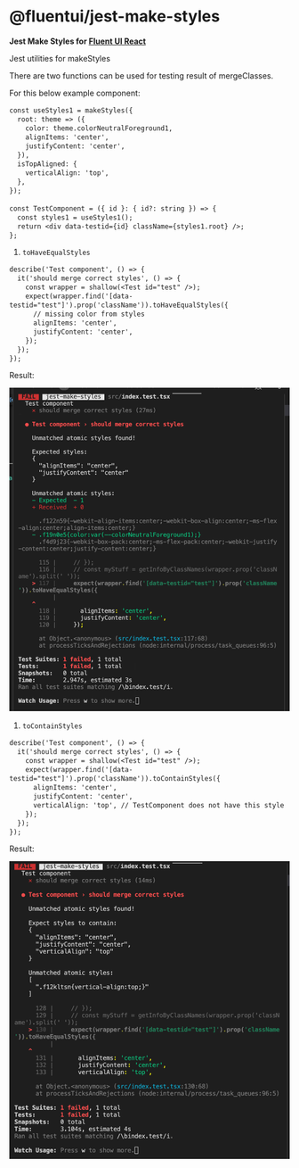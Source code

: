# @fluentui/jest-make-styles

**Jest Make Styles for [Fluent UI React](https://developer.microsoft.com/en-us/fluentui)**

Jest utilities for makeStyles

There are two functions can be used for testing result of mergeClasses.

For this below example component:

```tsx
const useStyles1 = makeStyles({
  root: theme => ({
    color: theme.colorNeutralForeground1,
    alignItems: 'center',
    justifyContent: 'center',
  }),
  isTopAligned: {
    verticalAlign: 'top',
  },
});

const TestComponent = ({ id }: { id?: string }) => {
  const styles1 = useStyles1();
  return <div data-testid={id} className={styles1.root} />;
};
```

1. `toHaveEqualStyles`

```tsx
describe('Test component', () => {
  it('should merge correct styles', () => {
    const wrapper = shallow(<Test id="test" />);
    expect(wrapper.find('[data-testid="test"]').prop('className')).toHaveEqualStyles({
      // missing color from styles
      alignItems: 'center',
      justifyContent: 'center',
    });
  });
});
```

Result:

![](./toHaveEqual.png)

1. `toContainStyles`

```tsx
describe('Test component', () => {
  it('should merge correct styles', () => {
    const wrapper = shallow(<Test id="test" />);
    expect(wrapper.find('[data-testid="test"]').prop('className')).toContainStyles({
      alignItems: 'center',
      justifyContent: 'center',
      verticalAlign: 'top', // TestComponent does not have this style
    });
  });
});
```

Result:

![](./toContain.png)
